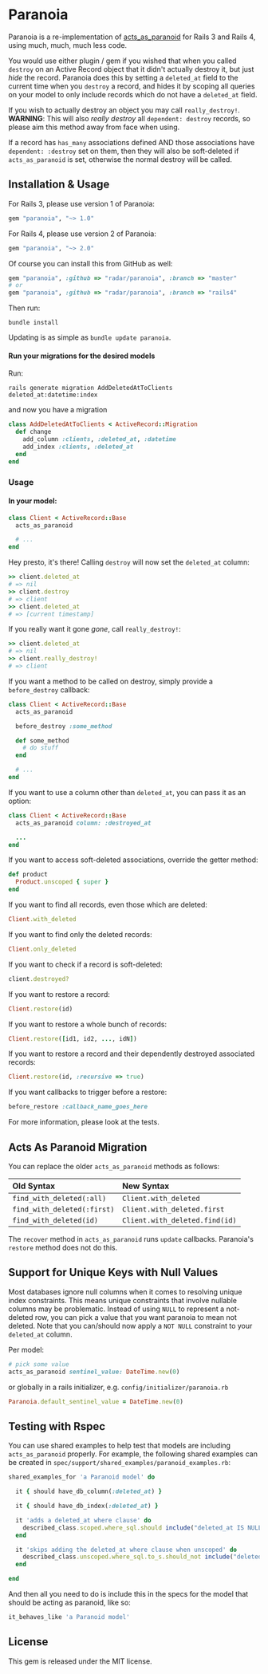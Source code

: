 # Paranoia

Paranoia is a re-implementation of [acts\_as\_paranoid](http://github.com/technoweenie/acts_as_paranoid) for Rails 3 and Rails 4, using much, much, much less code.

You would use either plugin / gem if you wished that when you called `destroy` on an Active Record object that it didn't actually destroy it, but just *hide* the record. Paranoia does this by setting a `deleted_at` field to the current time when you `destroy` a record, and hides it by scoping all queries on your model to only include records which do not have a `deleted_at` field.

If you wish to actually destroy an object you may call `really_destroy!`. **WARNING**: This will also *really destroy* all `dependent: destroy` records, so please aim this method away from face when using.

If a record has `has_many` associations defined AND those associations have `dependent: :destroy` set on them, then they will also be soft-deleted if `acts_as_paranoid` is set,  otherwise the normal destroy will be called.

## Installation & Usage

For Rails 3, please use version 1 of Paranoia:

``` ruby
gem "paranoia", "~> 1.0"
```

For Rails 4, please use version 2 of Paranoia:

``` ruby
gem "paranoia", "~> 2.0"
```

Of course you can install this from GitHub as well:

``` ruby
gem "paranoia", :github => "radar/paranoia", :branch => "master"
# or
gem "paranoia", :github => "radar/paranoia", :branch => "rails4"
```

Then run:

``` shell
bundle install
```

Updating is as simple as `bundle update paranoia`.

#### Run your migrations for the desired models

Run:

``` shell
rails generate migration AddDeletedAtToClients deleted_at:datetime:index
```

and now you have a migration

``` ruby
class AddDeletedAtToClients < ActiveRecord::Migration
  def change
    add_column :clients, :deleted_at, :datetime
    add_index :clients, :deleted_at
  end
end
```

### Usage

#### In your model:

``` ruby
class Client < ActiveRecord::Base
  acts_as_paranoid

  # ...
end
```

Hey presto, it's there! Calling `destroy` will now set the `deleted_at` column:


``` ruby
>> client.deleted_at
# => nil
>> client.destroy
# => client
>> client.deleted_at
# => [current timestamp]
```

If you really want it gone *gone*, call `really_destroy!`:

``` ruby
>> client.deleted_at
# => nil
>> client.really_destroy!
# => client
```

If you want a method to be called on destroy, simply provide a `before_destroy` callback:

``` ruby
class Client < ActiveRecord::Base
  acts_as_paranoid

  before_destroy :some_method

  def some_method
    # do stuff
  end

  # ...
end
```

If you want to use a column other than `deleted_at`, you can pass it as an option:

``` ruby
class Client < ActiveRecord::Base
  acts_as_paranoid column: :destroyed_at

  ...
end
```

If you want to access soft-deleted associations, override the getter method:

``` ruby
def product
  Product.unscoped { super }
end
```

If you want to find all records, even those which are deleted:

``` ruby
Client.with_deleted
```

If you want to find only the deleted records:

``` ruby
Client.only_deleted
```

If you want to check if a record is soft-deleted:

``` ruby
client.destroyed?
```

If you want to restore a record:

``` ruby
Client.restore(id)
```

If you want to restore a whole bunch of records:

``` ruby
Client.restore([id1, id2, ..., idN])
```

If you want to restore a record and their dependently destroyed associated records:

``` ruby
Client.restore(id, :recursive => true)
```

If you want callbacks to trigger before a restore:

``` ruby
before_restore :callback_name_goes_here
```

For more information, please look at the tests.

## Acts As Paranoid Migration

You can replace the older `acts_as_paranoid` methods as follows:

| Old Syntax                 | New Syntax                     |
|:-------------------------- |:------------------------------ |
|`find_with_deleted(:all)`   | `Client.with_deleted`          |
|`find_with_deleted(:first)` | `Client.with_deleted.first`    |
|`find_with_deleted(id)`     | `Client.with_deleted.find(id)` |


The `recover` method in `acts_as_paranoid` runs `update` callbacks.  Paranoia's
`restore` method does not do this.

## Support for Unique Keys with Null Values

Most databases ignore null columns when it comes to resolving unique index
constraints.  This means unique constraints that involve nullable columns may be
problematic. Instead of using `NULL` to represent a not-deleted row, you can pick
a value that you want paranoia to mean not deleted. Note that you can/should
now apply a `NOT NULL` constraint to your `deleted_at` column.

Per model:

```ruby
# pick some value
acts_as_paranoid sentinel_value: DateTime.new(0)
```

or globally in a rails initializer, e.g. `config/initializer/paranoia.rb`

```ruby
Paranoia.default_sentinel_value = DateTime.new(0)
```

## Testing with Rspec

You can use shared examples to help test that models are including `acts_as_paranoid` properly. For example, the following shared examples can be created in `spec/support/shared_examples/paranoid_examples.rb`:

```ruby
shared_examples_for 'a Paranoid model' do

  it { should have_db_column(:deleted_at) } 

  it { should have_db_index(:deleted_at) }

  it 'adds a deleted_at where clause' do
    described_class.scoped.where_sql.should include("deleted_at IS NULL")
  end

  it 'skips adding the deleted_at where clause when unscoped' do
    described_class.unscoped.where_sql.to_s.should_not include("deleted_at")  # to_s to handle nil.
  end

end
```

And then all you need to do is include this in the specs for the model that should be acting as paranoid, like so:

```ruby
it_behaves_like 'a Paranoid model'
```

## License

This gem is released under the MIT license.
